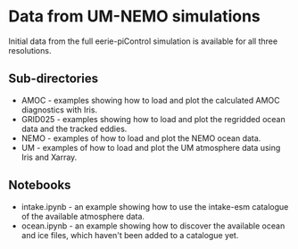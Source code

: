 # Data from UM-NEMO simulations

Initial data from the full eerie-piControl simulation is available for all three resolutions.

## Sub-directories

* AMOC - examples showing how to load and plot the calculated AMOC diagnostics with Iris.
* GRID025 - examples showing how to load and plot the regridded ocean data and the tracked eddies.
* NEMO - examples of how to load and plot the NEMO ocean data.
* UM - examples of how to load and plot the UM atmosphere data using Iris and Xarray.
  
## Notebooks

* intake.ipynb - an example showing how to use the intake-esm catalogue of the available atmosphere data.
* ocean.ipynb - an example showing how to discover the available ocean and ice files, which haven't been added to a catalogue yet.

